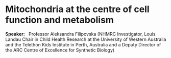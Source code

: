 # Mitochondria at the centre of cell function and metabolism

**Speaker:**   Professor Aleksandra Filipovska (NHMRC Investigator, Louis Landau Chair in Child Health Research at the University of Western Australia and the Telethon Kids Institute in Perth, Australia and a Deputy Director of the ARC Centre of Excellence for Synthetic Biology)

